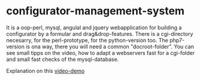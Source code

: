 # configurator-management-system

It is a oop-perl, mysql, angulal and jquery webapplication for building a configurator by a formular and drag&drop-features.
There is a cgi-directory necesarry, for the perl-prototype, for the python-version too. The php7-version is ona way,
there you will need a common "docroot-folder". You can see small tipps on the video,
how to adapt a webservers fast for a cgi-folder and small fast checks of the mysql-database.  

Explanation on this [video-demo](http://www.green-homepages.de/#configur-m-system)
